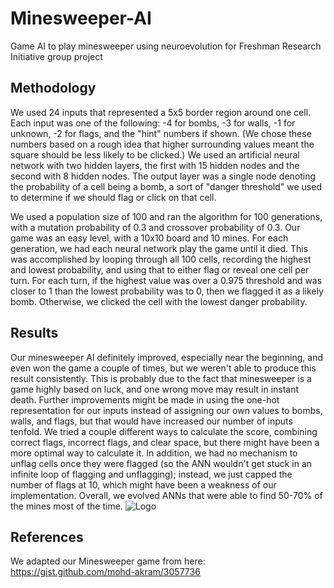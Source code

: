 # Minesweeper-AI
Game AI to play minesweeper using neuroevolution for Freshman Research Initiative group project

## Methodology
We used 24 inputs that represented a 5x5 border region around one cell. Each input was one of the following: -4 for bombs, -3 for walls, -1 for unknown, -2 for flags, and the "hint" numbers if shown. (We chose these numbers based on a rough idea that higher surrounding values meant the square should be less likely to be clicked.) We used an artificial neural network with two hidden layers, the first with 15 hidden nodes and the second with 8 hidden nodes. The output layer was a single node denoting the probability of a cell being a bomb, a sort of "danger threshold" we used to determine if we should flag or click on that cell.

We used a population size of 100 and ran the algorithm for 100 generations, with a mutation probability of 0.3 and crossover probability of 0.3. Our game was an easy level, with a 10x10 board and 10 mines. For each generation, we had each neural network play the game until it died. This was accomplished by looping through all 100 cells, recording the highest and lowest probability, and using that to either flag or reveal one cell per turn. For each turn, if the highest value was over a 0.975 threshold and was closer to 1 than the lowest probability was to 0, then we flagged it as a likely bomb. Otherwise, we clicked the cell with the lowest danger probability. 

## Results
Our minesweeper AI definitely improved, especially near the beginning, and even won the game a couple of times, but we weren't able to produce this result consistently. This is probably due to the fact that minesweeper is a game highly based on luck, and one wrong move may result in instant death. Further improvements might be made in using the one-hot representation for our inputs instead of assigning our own values to bombs, walls, and flags, but that would have increased our number of inputs tenfold. We tried a couple different ways to calculate the score, combining correct flags, incorrect flags, and clear space, but there might have been a more optimal way to calculate it. In addition, we had no mechanism to unflag cells once they were flagged (so the ANN wouldn't get stuck in an infinite loop of flagging and unflagging); instead, we just capped the number of flags at 10, which might have been a weakness of our implementation. Overall, we evolved ANNs that were able to find 50-70% of the mines most of the time.
![Logo](Minesweeper-AI/minesweeper-results.png)

## References
We adapted our Minesweeper game from here: https://gist.github.com/mohd-akram/3057736
